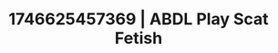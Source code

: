 ---
categories:
- Curvy goddess
- Erotic audiobooks
- AI-generated
- Mindful kink
- Sultry voice
- ASMR
- Cosplay
- Lustful close-up
image: /assets/images/1746625457369.jpg
layout: post
seo:
  description: Featured content with sensual ABDL Play, Scat Fetish. HD images available.
  keywords: ABDL Play, Scat Fetish
  og_image: /assets/images/1746625457369.jpg
  schema_type: VisualArtwork
tags:
- ABDL Play
- '#1746625457369'
- Scat Fetish
title: 1746625457369 | ABDL Play Scat Fetish
---